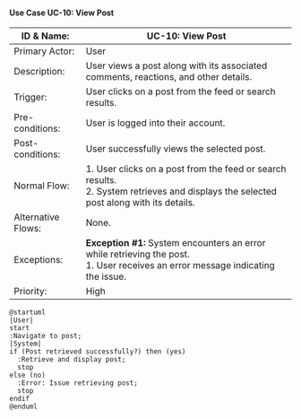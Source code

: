 #### Use Case UC-10: View Post
| ID & Name:         | UC-10: View Post                                                                                                                          |
| ------------------ | ----------------------------------------------------------------------------------------------------------------------------------------- |
| Primary Actor:     | User                                                                                                                                      |
| Description:       | User views a post along with its associated comments, reactions, and other details.                                                       |
| Trigger:           | User clicks on a post from the feed or search results.                                                                                    |
| Pre-conditions:    | User is logged into their account.                                                                                                        |
| Post-conditions:   | User successfully views the selected post.                                                                                                |
| Normal Flow:       | 1. User clicks on a post from the feed or search results. <br> 2. System retrieves and displays the selected post along with its details. |
| Alternative Flows: | None.                                                                                                                                     |
| Exceptions:        | **Exception #1:** System encounters an error while retrieving the post. <br> 1. User receives an error message indicating the issue.      |
| Priority:          | High                                                                                                                                      |

```plantuml
@startuml
|User|
start
:Navigate to post;
|System|
if (Post retrieved successfully?) then (yes)
  :Retrieve and display post;
  stop
else (no)
  :Error: Issue retrieving post;
  stop
endif
@enduml

```
